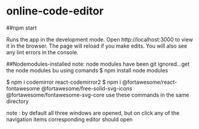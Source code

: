 # online-code-editor

##npm start

Runs the app in the development mode. Open http://localhost:3000 to view it in the browser.
The page will reload if you make edits. You will also see any lint errors in the console.



##Nodemodules-installed
note:  node modules have been git ignored...get the node modules bu using comands 
$ npm install node modules

$ npm i codemirror react-codemirror2
$ npm i @fortawesome/react-fontawesome @fortawesome/free-solid-svg-icons @fortawesome/fontawesome-svg-core
use these commands in the same directory


note  : by default all three windows are opened, but on click any of the navigation items corresponding editor should open
